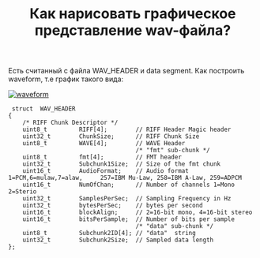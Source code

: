 ﻿---
title: "Как нарисовать графическое представление wav-файла?"
se.owner.user_id: 251015
se.owner.display_name: "bob torus"
se.owner.link: "https://ru.stackoverflow.com/users/251015/bob-torus"
se.link: "https://ru.stackoverflow.com/questions/878097/%d0%9a%d0%b0%d0%ba-%d0%bd%d0%b0%d1%80%d0%b8%d1%81%d0%be%d0%b2%d0%b0%d1%82%d1%8c-%d0%b3%d1%80%d0%b0%d1%84%d0%b8%d1%87%d0%b5%d1%81%d0%ba%d0%be%d0%b5-%d0%bf%d1%80%d0%b5%d0%b4%d1%81%d1%82%d0%b0%d0%b2%d0%bb%d0%b5%d0%bd%d0%b8%d0%b5-wav-%d1%84%d0%b0%d0%b9%d0%bb%d0%b0"
se.question_id: 878097
se.post_type: question
se.score: 2
---
<p>Есть считанный с файла WAV_HEADER и data segment. Как построить waveform, т.е график такого вида:</p>

<p><a href="https://i.stack.imgur.com/3h6LJ.gif" rel="nofollow noreferrer"><img src="https://i.stack.imgur.com/3h6LJ.gif" alt="waveform"></a></p>

<pre><code> struct  WAV_HEADER
{
    /* RIFF Chunk Descriptor */
    uint8_t         RIFF[4];        // RIFF Header Magic header
    uint32_t        ChunkSize;      // RIFF Chunk Size
    uint8_t         WAVE[4];        // WAVE Header
                                    /* "fmt" sub-chunk */
    uint8_t         fmt[4];         // FMT header
    uint32_t        Subchunk1Size;  // Size of the fmt chunk
    uint16_t        AudioFormat;    // Audio format 1=PCM,6=mulaw,7=alaw,     257=IBM Mu-Law, 258=IBM A-Law, 259=ADPCM
    uint16_t        NumOfChan;      // Number of channels 1=Mono 2=Sterio
    uint32_t        SamplesPerSec;  // Sampling Frequency in Hz
    uint32_t        bytesPerSec;    // bytes per second
    uint16_t        blockAlign;     // 2=16-bit mono, 4=16-bit stereo
    uint16_t        bitsPerSample;  // Number of bits per sample
                                    /* "data" sub-chunk */
    uint8_t         Subchunk2ID[4]; // "data"  string
    uint32_t        Subchunk2Size;  // Sampled data length
};
</code></pre>
